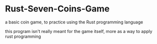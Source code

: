 # Rust-Seven-Coins-Game
a basic coin game, to practice using the Rust programming language

this program isn't really meant for the game itself, more as a way to apply rust programming
